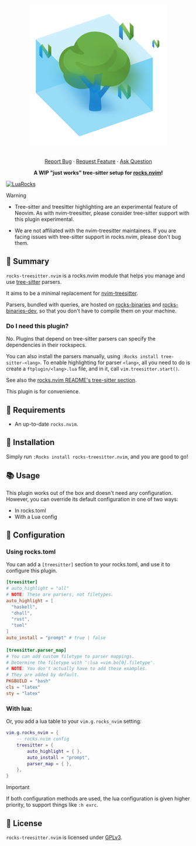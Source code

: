<!-- markdownlint-disable -->
<br />
<div align="center">
  <a href="https://github.com/nvim-neorocks/rocks-treesitter.nvim">
    <img src="./rocks-header.svg" alt="rocks-treesitter.nvim">
  </a>
  <p align="center">
    <!-- <br /> -->
    <!-- <a href="./doc/rocks-treesitter.txt"><strong>Explore the docs »</strong></a> -->
    <!-- <br /> -->
    <br />
    <a href="https://github.com/nvim-neorocks/rocks-treesitter.nvim/issues/new?assignees=&labels=bug">Report Bug</a>
    ·
    <a href="https://github.com/nvim-neorocks/rocks-treesitter.nvim/issues/new?assignees=&labels=enhancement">Request Feature</a>
    ·
    <a href="https://github.com/nvim-neorocks/rocks.nvim/discussions/new?category=q-a">Ask Question</a>
  </p>
  <p>
    <strong>
      A WIP "just works" tree-sitter setup for <a href="https://github.com/nvim-neorocks/rocks.nvim/">rocks.nvim</a>!
    </strong>
  </p>
</div>
<!-- markdownlint-restore -->

[![LuaRocks][luarocks-shield]][luarocks-url]

> [!WARNING]
>
> - Tree-sitter and treesitter highlighting are an experimental feature of Neovim.
>   As with nvim-treesitter, please consider tree-sitter support with this plugin
>   experimental.
>
> - We are not affiliated with the nvim-treesitter maintainers.
>   If you are facing issues with tree-sitter support in rocks.nvim,
>   please don't bug them.

## :star2: Summary

`rocks-treesitter.nvim` is a rocks.nvim module that helps you manage
and use [tree-sitter](https://neovim.io/doc/user/treesitter.html) parsers.

It aims to be a minimal replacement for [nvim-treesitter](https://github.com/nvim-treesitter/nvim-treesitter).

Parsers, bundled with queries, are hosted on [rocks-binaries](https://nvim-neorocks.github.io/rocks-binaries/)
and [rocks-binaries-dev](https://nvim-neorocks.github.io/rocks-binaries-dev/),
so that you don't have to compile them on your machine.

### Do I need this plugin?

No. Plugins that depend on tree-sitter parsers can specify
the dependencies in their rockspecs.

You can also install the parsers manually, using `:Rocks install tree-sitter-<lang>`.
To enable highlighting for parser `<lang>`, all you need to do is create a
`ftplugin/<lang>.lua` file, and in it, call `vim.treesitter.start()`.

See also the [rocks.nvim README's tree-sitter section](https://github.com/nvim-neorocks/rocks.nvim?tab=readme-ov-file#deciduous_tree-enhanced-tree-sitter-support).

This plugin is for convenience.

## :pencil: Requirements

- An up-to-date `rocks.nvim`.

## :hammer: Installation

Simply run `:Rocks install rocks-treesitter.nvim`,
and you are good to go!

## :books: Usage

This plugin works out of the box and doesn't need any configuration.
However, you can override its default configuration in one of two ways:

- In rocks.toml
- With a Lua config

## :wrench: Configuration

### Using rocks.toml

You can add a `[treesitter]` section to your rocks.toml,
and use it to configure this plugin.

```toml
[treesitter]
# auto_highlight = "all"
# NOTE: These are parsers, not filetypes.
auto_highlight = [
  "haskell",
  "dhall",
  "rust",
  "toml"
]
auto_install = "prompt" # true | false

[treesitter.parser_map]
# You can add custom filetype to parser mappings.
# Determine the filetype with ':lua =vim.bo[0].filetype'.
# NOTE: You don't actually have to add these examples.
# They are added by default.
PKGBUILD = "bash"
cls = "latex"
sty = "latex"
```

### With lua:

Or, you add a lua table to your `vim.g.rocks_nvim` setting:

```lua
vim.g.rocks_nvim = {
    -- rocks.nvim config
    treesitter = {
        auto_highlight = { },
        auto_install = "prompt",
        parser_map = { },
    },
}
```

> [!IMPORTANT]
>
> If both configuration methods are used, the
> lua configuration is given higher priority,
> to support things like `:h exrc`.

## :book: License

`rocks-treesitter.nvim` is licensed under [GPLv3](./LICENSE).

[luarocks-shield]: https://img.shields.io/luarocks/v/neorocks/rocks-treesitter.nvim?logo=lua&color=purple&style=for-the-badge
[luarocks-url]: https://luarocks.org/modules/neorocks/rocks-treesitter.nvim
